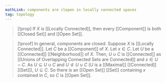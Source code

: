 ```yaml
---
mathLink: components are clopen in locally connected spaces
tag: topology
---
```

>[!prop]
>If $X$ is [[Locally Connected]], then every [[Component]] is both [[Closed Set]] and [[Open Set]].

>[!proof]
In general, components are closed. Suppose $X$ is [[Locally Connected]]. Let $C$ be a [[Component]] of $X$. Let $x\in C$. Let $U$ be a [[Connected]] [[Neighborhood]] of $X$. Then, $U\cup C$ is [[Connected]] as [[Unions of Overlapping Connected Sets are Connected]] and $x\in U\cap C$. As $U\subseteq U\cup C$ and $U\not\subset U\cup C$ ($U$ is a [[Maximal]] [[Connected]] [[Set]]), $U\subseteq C$. So there is an [[Open Set]] [[Set]] containing $x$ contained in $C$, so $C$ is [[Open Set]].

